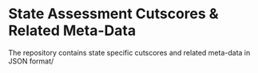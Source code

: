 # State Assessment Cutscores & Related Meta-Data

The repository contains state specific cutscores and related meta-data in JSON format/ 
